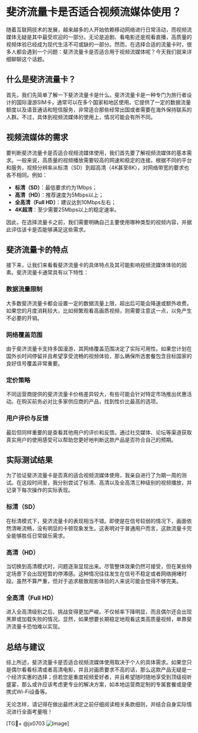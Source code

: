 # 斐济流量卡是否适合视频流媒体使用？

随着互联网技术的发展，越来越多的人开始依赖移动网络进行日常活动，而视频流媒体无疑是其中最受欢迎的一部分。无论是追剧、看电影还是观看直播，高质量的视频体验已经成为现代生活不可或缺的一部分。然而，在选择合适的流量卡时，很多人都会遇到一个问题：斐济流量卡是否适合用于视频流媒体呢？今天我们就来详细聊聊这个话题。

## 什么是斐济流量卡？

首先，我们先简单了解一下斐济流量卡是什么。斐济流量卡是一种专门为旅行者设计的国际漫游SIM卡，通常可以在多个国家和地区使用。它提供了一定的数据流量额度以及语音通话和短信服务，非常适合那些经常出国或者需要在海外保持联系的人群。不过，具体到视频流媒体的使用上，情况可能会有所不同。

## 视频流媒体的需求

要判断斐济流量卡是否适合视频流媒体使用，我们首先要了解视频流媒体的基本需求。一般来说，高质量的视频播放需要较高的网速和稳定的连接。根据不同的平台和服务，视频分辨率从标清（SD）到超高清（4K甚至8K），对网络带宽的要求也各不相同。例如：

- **标清（SD）**：最低要求约为1Mbps；
- **高清（HD）**：推荐速度为5Mbps以上；
- **全高清（Full HD）**：建议达到10Mbps左右；
- **4K超清**：至少需要25Mbps以上的稳定速率。

因此，在选择流量卡之前，我们需要明确自己主要使用哪种类型的视频内容，并据此评估该卡是否能够满足这些需求。

## 斐济流量卡的特点

接下来，让我们来看看斐济流量卡的具体特点及其可能影响视频流媒体体验的因素。斐济流量卡通常具有以下特性：

### 数据流量限制
大多数斐济流量卡都会设置一定的数据流量上限，超出后可能会降速或额外收费。如果您的月度消耗较大，比如频繁观看高画质视频，则需要注意这一点，以免产生不必要的开销。

### 网络覆盖范围
由于斐济流量卡支持多国漫游，其网络覆盖范围决定了实际可用性。如果您计划在国外长时间停留并且希望享受流畅的视频体验，那么确保所选套餐包含目标国家的良好信号覆盖非常重要。

### 定价策略
不同运营商提供的斐济流量卡价格差异较大，有些可能会针对特定市场推出优惠活动。在购买前务必对比多家供应商的产品，找到性价比最高的选项。

### 用户评价与反馈
最后但同样重要的是查看其他用户的评价和反馈。通过社交媒体、论坛等渠道获取真实用户的使用感受可以帮助您更好地判断这款产品是否符合自己的预期。

## 实际测试结果

为了验证斐济流量卡是否真的适合视频流媒体使用，我亲自进行了为期一周的测试。在这段时间里，我分别尝试了标清、高清以及全高清三种级别的视频播放，并记录下每次操作的实际表现。

### 标清（SD）
在标清模式下，斐济流量卡的表现相当不错。即使是在信号较弱的情况下，画面依然清晰流畅，没有明显的卡顿现象发生。这表明对于普通用户而言，这款流量卡完全能够胜任日常娱乐需求。

### 高清（HD）
当切换到高清模式时，问题逐渐显现出来。尽管整体效果仍然可接受，但在某些特定场景下会出现短暂的停滞感。这种情况往往发生在信号不稳定或者网络拥堵时段。虽然不算严重，但对于追求极致观影体验的人来说可能会觉得不够完美。

### 全高清（Full HD）
进入全高清级别之后，挑战变得更加严峻。不仅帧率下降明显，而且偶尔还会出现黑屏或加载失败的情况。显然，如果想要长期稳定地观看这类高质量视频，单靠斐济流量卡恐怕难以实现。

## 总结与建议

综上所述，斐济流量卡是否适合视频流媒体使用取决于个人的具体需求。如果您只是偶尔看看标清或者高清电影，并且对画质要求不高的话，那么这款产品无疑是一个经济实惠的选择；但若您是重度视频爱好者，并且希望随时随地享受到顶级视听盛宴，那么或许应该考虑更专业的解决方案，如本地运营商定制的专属套餐或是便携式Wi-Fi设备等。

无论怎样，请记得在做出最终决定之前仔细阅读相关条款细则，并结合自身实际情况进行全面考量哦！

[TG💪+ @jx0703 ![Image](https://github.com/user-attachments/assets/dbca1d08-cadb-493c-b0ec-ad6f7a83f270)]